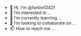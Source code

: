 - 👋 Hi, I’m @farbin1342f
- 👀 I’m interested in ...
- 🌱 I’m currently learning ...
- 💞️ I’m looking to collaborate on ...
- 📫 How to reach me ...

<!---
farbin1342f/farbin1342f is a ✨ special ✨ repository because its `README.md` (this file) appears on your GitHub profile.
You can click the Preview link to take a look at your changes.
--->

